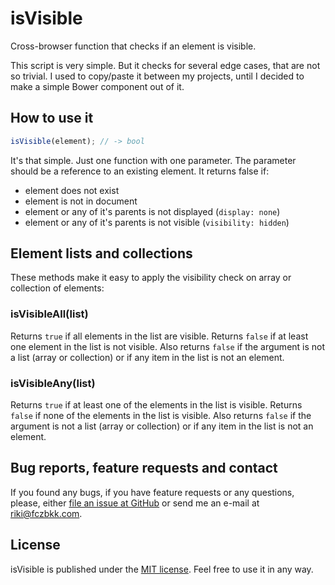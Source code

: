 # isVisible

Cross-browser function that checks if an element is visible.

This script is very simple. But it checks for several edge cases, that are not so trivial. I used to copy/paste it between my projects, until I decided to make a simple Bower component out of it.

## How to use it

```javascript
isVisible(element); // -> bool
```

It's that simple. Just one function with one parameter. The parameter should be a reference to an existing element. It returns false if:

- element does not exist
- element is not in document
- element or any of it's parents is not displayed (`display: none`)
- element or any of it's parents is not visible (`visibility: hidden`)

## Element lists and collections

These methods make it easy to apply the visibility check on array or collection of elements:

### isVisibleAll(list)

Returns `true` if all elements in the list are visible. Returns `false` if at least one element in the list is not visible. Also returns `false` if the argument is not a list (array or collection) or if any item in the list is not an element.

### isVisibleAny(list)

Returns `true` if at least one of the elements in the list is visible. Returns `false` if none of the elements in the list is visible. Also returns `false` if the argument is not a list (array or collection) or if any item in the list is not an element.

## Bug reports, feature requests and contact

If you found any bugs, if you have feature requests or any questions, please, either [file an issue at GitHub](https://github.com/fczbkk/isvisible/issues) or send me an e-mail at [riki@fczbkk.com](mailto:riki@fczbkk.com).

## License

isVisible is published under the [MIT license](https://github.com/fczbkk/isvisible/blob/master/LICENSE). Feel free to use it in any way.

